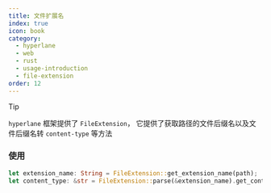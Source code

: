 ```yaml
---
title: 文件扩展名
index: true
icon: book
category:
  - hyperlane
  - web
  - rust
  - usage-introduction
  - file-extension
order: 12
---
```


<Share colorful />

> [!tip]
>
> `hyperlane` 框架提供了 `FileExtension`， 它提供了获取路径的文件后缀名以及文件后缀名转 `content-type` 等方法

### 使用

```rust
let extension_name: String = FileExtension::get_extension_name(path);
let content_type: &str = FileExtension::parse(&extension_name).get_content_type();
```

<Bottom />
